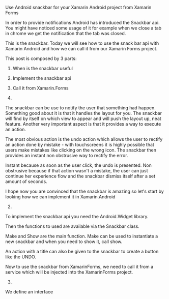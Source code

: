 Use Android snackbar for your Xamarin Android project from Xamarin Forms
 
In order to provide notifications Android has introduced the Snackbar api. You might have noticed some usage of it for example when we close a tab in chrome we get the notification that the tab was closed.

This is the snackbar. Today we will see how to use the snack bar api with Xamarin Android and how we can call it from our Xamarin Forms project.

This post is composed by 3 parts:

1. When is the snackbar useful
2. Implement the snackbar api
2. Call it from Xamarin.Forms

1.

The snackbar can be use to notify the user that something had happen.
Something good about it is that it handles the layout for you. The snackbar will find by itself on which view to appear and will push the layout up, neat feature.
Another very important aspect is that it provides a way to execute an action.

The most obvious action is the undo action which allows the user to rectify an action done by mistake - with touchscreens it is highly possible that users make mistakes like clicking on the wrong icon. The snackbar then provides an instant non obstrusive way to rectify the error.

Instant because as soon as the user click, the undo is presented. Non obstrusive because if that action wasn't a mistake, the user can just continue her experience flow and the snackbar dismiss itself after a set amount of seconds.

I hope now you are convinced that the snackbar is amazing so let's start by looking how we can implement it in Xamarin.Android

2.
To implement the snackbar api you need the Android.Widget library.

Then the functions to used are available via the Snackbar class.

Make and Show are the main function.
Make can be used to instantiate a new snackbar and when you need to show it, call show.

An action with a title can also be given to the snackbar to create a button like the UNDO.

Now to use the snackbar from XamarinForms, we need to call it from a service which will be injected into the XamarinForms project.

3.

We define an interface
